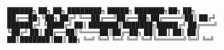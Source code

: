 ██████╗ ██╗   ██╗    ████████╗ █████╗ ███████╗██╗  ██╗
██╔══██╗╚██╗ ██╔╝    ╚══██╔══╝██╔══██╗██╔════╝██║ ██╔╝
██████╔╝ ╚████╔╝        ██║   ███████║███████╗█████╔╝ 
██╔═══╝   ╚██╔╝         ██║   ██╔══██║╚════██║██╔═██╗ 
██║        ██║          ██║   ██║  ██║███████║██║  ██╗
╚═╝        ╚═╝          ╚═╝   ╚═╝  ╚═╝╚══════╝╚═╝  ╚═╝
                                                      